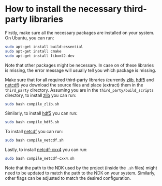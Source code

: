 # How to install the necessary third-party libraries

Firstly, make sure all the necessary packages are installed on your system. On Ubuntu, you can run:
```bash
sudo apt-get install build-essential
sudo apt-get install cmake
sudo apt-get install libxml2-dev
````
Note that other packages might be necessary. In case on of these libraries is missing, the error message will usually tell you which package is missing.

Make sure that for all required third-party libraries (currently [zlib](https://github.com/madler/zlib), [hdf5](https://github.com/HDFGroup/hdf5) and [netcdf](https://github.com/Unidata/netcdf-c)) you download the source files and place (extract) them in the `third_party` directory.
Assuming you are in the `third_party/build_scripts` directory, to install [zlib](https://github.com/madler/zlib) you can run:
```bash
sudo bash compile_zlib.sh
```

Similarly, to install [hdf5](https://github.com/HDFGroup/hdf5) you can run:
```bash
sudo bash compile_hdf5.sh
```

To install [netcdf](https://github.com/Unidata/netcdf-c) you can run:
```bash
sudo bash compile_netcdf.sh
```

Lastly, to install [netcdf-cxx4](https://github.com/Unidata/netcdf-cxx4) you can run:
```bash
sudo bash compile_netcdf-cxx4.sh
```

Note that the path to the NDK used by the project (inside the `.sh` files) might need to be updated to match the path to the NDK on your system. Similarly, other flags can be adjusted to match the desired configuration.